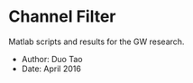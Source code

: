 # Channel Filter
Matlab scripts and results for the GW research.

* Author: Duo Tao
* Date: April 2016